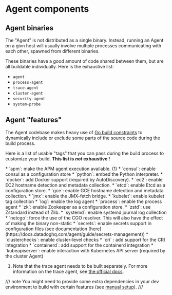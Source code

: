 # Agent components
## Agent binaries

The "Agent" is not distributed as a single binary. Instead, running an Agent on a givn host will usually involve multiple processes communicating with each other, spawned from different binaries.

These binaries have a good amount of code shared between them, but are all buildable individually. Here is the exhaustive list:

* `agent`
* `process-agent`
* `trace-agent`
* `cluster-agent`
* `security-agent`
* `system-probe`
<!-- NOTE: Are we missing `dogstatsd`, `JMXFetch`, `otel-agent`, `cluster-agent-cloufoundry` here ? Maybe also `cws-instrumentation`, `installer`, `ddtray`. -->

## Agent "features"

The Agent codebase makes heavy use of [Go build constraints](https://pkg.go.dev/cmd/go#hdr-Build_constraints) to dynamically include or exclude some parts of the source code during the build process.

Here is a list of usable "tags" that you can pass during the build process to customize your build. **This list is _not_ exhaustive !**
<!-- Should we make it exhaustive ? -->

<!-- Special div needed to enable annotations in lists -->
<div class="annotate" markdown>
* `apm`: make the APM agent execution available. (1)
* `consul`: enable consul as a configuration store
* `python`: embed the Python interpreter.
* `docker`: add Docker support (required by AutoDiscovery).
* `ec2`: enable EC2 hostname detection and metadata collection.
* `etcd`: enable Etcd as a configuration store.
* `gce`: enable GCE hostname detection and metadata collection.
* `jmx`: enable the JMX-fetch bridge.
* `kubelet`: enable kubelet tag collection
* `log`: enable the log agent
* `process`: enable the process agent
* `zk`: enable Zookeeper as a configuration store.
* `zstd`: use Zstandard instead of Zlib.
* `systemd`: enable systemd journal log collection
* `netcgo`: force the use of the CGO resolver. This will also have the effect of making the binary non-static
* `secrets`: enable secrets support in configuration files (see documentation [here](https://docs.datadoghq.com/agent/guide/secrets-management))
* `clusterchecks`: enable cluster-level checks
* `cri` : add support for the CRI integration
* `containerd`: add support for the containerd integration
* `kubeapiserver`: enable interaction with Kubernetes API server (required by the cluster Agent)
</div>

1. Note that the trace agent needs to be built separately. For more information on the trace agent, see [the official docs](https://docs.datadoghq.com/tracing/trace_collection/).

/// note
You might need to provide some extra dependencies in your dev environment to build with certain features (see [manual setup](../../setup/manual.md)).
///


